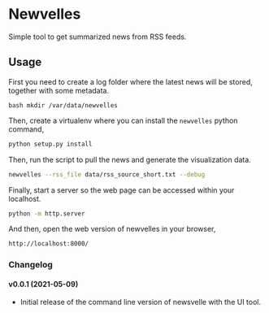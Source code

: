 # Newvelles

Simple tool to get summarized news from RSS feeds.  

## Usage 

First you need to create a log folder where the latest news will be stored, together with some metadata.   

``bash
mkdir /var/data/newvelles
``

Then, create a virtualenv where you can install the `newvelles` python command,  

```bash
python setup.py install 
```

Then, run the script to pull the news and generate the visualization data. 

```bash
newvelles --rss_file data/rss_source_short.txt --debug
```

Finally, start a server so the web page can be accessed within your localhost. 

```bash
python -m http.server 
```

And then, open the web version of newvelles in your browser,

```bash
http://localhost:8000/
```

### Changelog

#### v0.0.1 (2021-05-09)

* Initial release of the command line version of newsvelle with the UI tool. 

